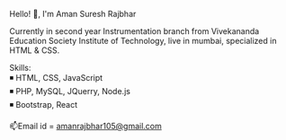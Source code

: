 Hello! 👋, I'm Aman Suresh Rajbhar

 Currently in second year Instrumentation branch from Vivekananda Education Society Institute of Technology,
live in mumbai, specialized in HTML & CSS. 

Skills:  
◾ HTML, CSS, JavaScript  
◾ PHP, MySQL, JQuerry, Node.js  
◾ Bootstrap, React

 📫Email id = amanrajbhar105@gmail.com

<!---
Aman-Rajbhar/Aman-Rajbhar is a ✨ special ✨ repository because its `README.md` (this file) appears on your GitHub profile.
You can click the Preview link to take a look at your changes.
--->
